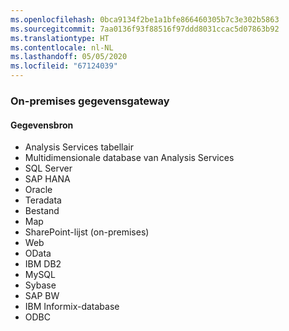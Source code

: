 ```yaml
---
ms.openlocfilehash: 0bca9134f2be1a1bfe866460305b7c3e302b5863
ms.sourcegitcommit: 7aa0136f93f88516f97ddd8031ccac5d07863b92
ms.translationtype: HT
ms.contentlocale: nl-NL
ms.lasthandoff: 05/05/2020
ms.locfileid: "67124039"
---
```

### <a name="on-premises-data-gateway"></a>On-premises gegevensgateway

#### <a name="data-source"></a>Gegevensbron

* Analysis Services tabellair
* Multidimensionale database van Analysis Services
* SQL Server
* SAP HANA
* Oracle
* Teradata
* Bestand
* Map
* SharePoint-lijst (on-premises)
* Web
* OData
* IBM DB2
* MySQL
* Sybase
* SAP BW
* IBM Informix-database
* ODBC

